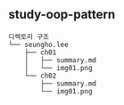 ## study-oop-pattern

```
디렉토리 구조
└── seungho.lee
    ├── ch01
    │   ├── summary.md
    │   └── img01.png
    └── ch02
        ├── summary.md
        └── img01.png
```
